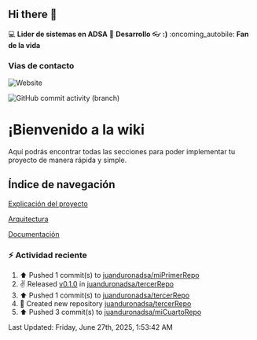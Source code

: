## Hi there 👋

:computer: **Lider de sistemas en ADSA**
:pencil: **Desarrollo**
:eyeglasses: **:)**
:oncoming_autobile: **Fan de la vida**

### Vias de contacto

![Website](https://img.shields.io/badge/pinbox.seccionamarilla.com-up-green?style=for-the-badge)

![GitHub commit activity (branch)](https://img.shields.io/github/commit-activity/m/juanduronadsa/juanduronadsa/main)

# ¡Bienvenido a la wiki

Aquí podrás encontrar todas las secciones para poder implementar tu proyecto de manera rápida y simple.

## Índice de navegación

[Explicación del proyecto](./Proyecto)

[Arquitectura](./Arquitectura)

[Documentación](./Documentación)


### :zap: Actividad reciente
<!--RECENT_ACTIVITY:start-->
1. ⬆️ Pushed 1 commit(s) to [juanduronadsa/miPrimerRepo](https://github.com/juanduronadsa/miPrimerRepo)<br>
2. ✌️ Released [v0.1.0](https://github.com/juanduronadsa/tercerRepo/releases/tag/v0.1.0) in [juanduronadsa/tercerRepo](https://github.com/juanduronadsa/tercerRepo)<br>
3. ⬆️ Pushed 1 commit(s) to [juanduronadsa/tercerRepo](https://github.com/juanduronadsa/tercerRepo)<br>
4. 📔 Created new repository [juanduronadsa/tercerRepo](https://github.com/juanduronadsa/tercerRepo)<br>
5. ⬆️ Pushed 3 commit(s) to [juanduronadsa/miCuartoRepo](https://github.com/juanduronadsa/miCuartoRepo)<br>
<!--RECENT_ACTIVITY:end-->

<!--RECENT_ACTIVITY:last_update--> 
Last Updated: Friday, June 27th, 2025, 1:53:42 AM
<!--RECENT_ACTIVITY:last_update_end-->
